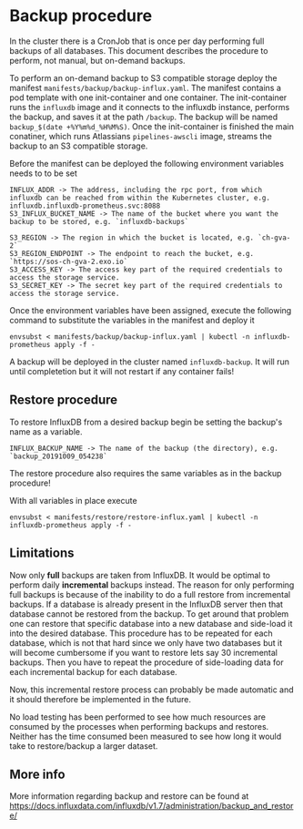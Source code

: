 # Backup procedure

In the cluster there is a CronJob that is once per day performing full backups of all databases.
This document describes the procedure to perform, not manual, but on-demand backups.

To perform an on-demand backup to S3 compatible storage deploy the manifest `manifests/backup/backup-influx.yaml`.
The manifest contains a pod template with one init-container and one container.
The init-container runs the `influxdb` image and it connects to the influxdb instance, performs the backup, and saves it at the path `/backup`.
The backup will be named `backup_$(date +%Y%m%d_%H%M%S)`.
Once the init-container is finished the main conatiner, which runs Atlassians `pipelines-awscli` image, streams the backup to an S3 compatible storage.

Before the manifest can be deployed the following environment variables needs to to be set

    INFLUX_ADDR -> The address, including the rpc port, from which influxdb can be reached from within the Kubernetes cluster, e.g. influxdb.influxdb-prometheus.svc:8088
    S3_INFLUX_BUCKET_NAME -> The name of the bucket where you want the backup to be stored, e.g. `influxdb-backups` 

    S3_REGION -> The region in which the bucket is located, e.g. `ch-gva-2`
    S3_REGION_ENDPOINT -> The endpoint to reach the bucket, e.g. `https://sos-ch-gva-2.exo.io`
    S3_ACCESS_KEY -> The access key part of the required credentials to access the storage service.
    S3_SECRET_KEY -> The secret key part of the required credentials to access the storage service.

Once the environment variables have been assigned, execute the following command to substitute the variables in the manifest and deploy it

    envsubst < manifests/backup/backup-influx.yaml | kubectl -n influxdb-prometheus apply -f -

A backup will be deployed in the cluster named `influxdb-backup`. It will run until completetion but it will not restart if any container fails!


## Restore procedure

To restore InfluxDB from a desired backup begin be setting the backup's name as a variable.

    INFLUX_BACKUP_NAME -> The name of the backup (the directory), e.g. `backup_20191009_054238`

The restore procedure also requires the same variables as in the backup procedure!

With all variables in place execute

    envsubst < manifests/restore/restore-influx.yaml | kubectl -n influxdb-prometheus apply -f -

## Limitations

Now only **full** backups are taken from InfluxDB. It would be optimal to perform daily **incremental** backups instead.
The reason for only performing full backups is because of the inability to do a full restore from incremental backups.
If a database is already present in the InfluxDB server then that database cannot be restored from the backup.
To get around that problem one can restore that specific database into a new database and side-load it into the desired database.
This procedure has to be repeated for each database, which is not that hard since we only have two databases but it will become cumbersome if you want to restore lets say 30 incremental backups.
Then you have to repeat the procedure of side-loading data for each incremental backup for each database.

Now, this incremental restore process can probably be made automatic and it should therefore be implemented in the future.

No load testing has been performed to see how much resources are consumed by the processes when performing backups and restores.
Neither has the time consumed been measured to see how long it would take to restore/backup a larger dataset.


## More info

More information regarding backup and restore can be found at <https://docs.influxdata.com/influxdb/v1.7/administration/backup_and_restore/>